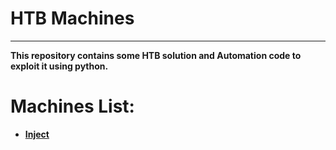 # HTB Machines
-------
**This repository contains some HTB solution and Automation code to exploit it using python.**

# Machines List:
- **[Inject](https://github.com/Manlware/HTB/tree/main/Inject)**
